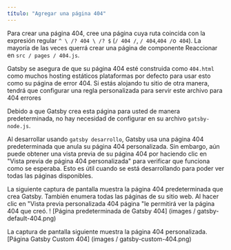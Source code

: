 ```yaml
---
título: "Agregar una página 404"
---
```


Para crear una página 404, cree una página cuya ruta coincida con la expresión regular
`^ \ /? 404 \ /? $` (`/ 404 /`, `/ 404`,` 404 / `o` 404`). La mayoría de las veces querrá crear una página de componente Reaccionar en
`src / pages / 404.js`.

Gatsby se asegura de que su página 404 esté construida como `404.html` como muchos hosting estáticos
plataformas por defecto para usar esto como su página de error 404. Si estás alojando tu
sitio de otra manera, tendrá que configurar una regla personalizada para servir este archivo para 404
errores

Debido a que Gatsby crea esta página para usted de manera predeterminada, no hay necesidad de configurar
en su archivo `gatsby-node.js`.

Al desarrollar usando `gatsby desarrollo`, Gatsby usa una página 404 predeterminada que
anula su página 404 personalizada. Sin embargo, aún puede obtener una vista previa de su página 404 por
haciendo clic en "Vista previa de página 404 personalizada" para verificar que funciona como se esperaba. Esto es
útil cuando se está desarrollando para poder ver todas las páginas disponibles.

La siguiente captura de pantalla muestra la página 404 predeterminada que crea Gatsby.
También enumera todas las páginas de su sitio web. Al hacer clic en "Vista previa personalizada 404
página "le permitirá ver la página 404 que creó.
! [Página predeterminada de Gatsby 404] (images / gatsby-default-404.png)

La captura de pantalla siguiente muestra la página 404 personalizada.
[Página Gatsby Custom 404] (images / gatsby-custom-404.png)